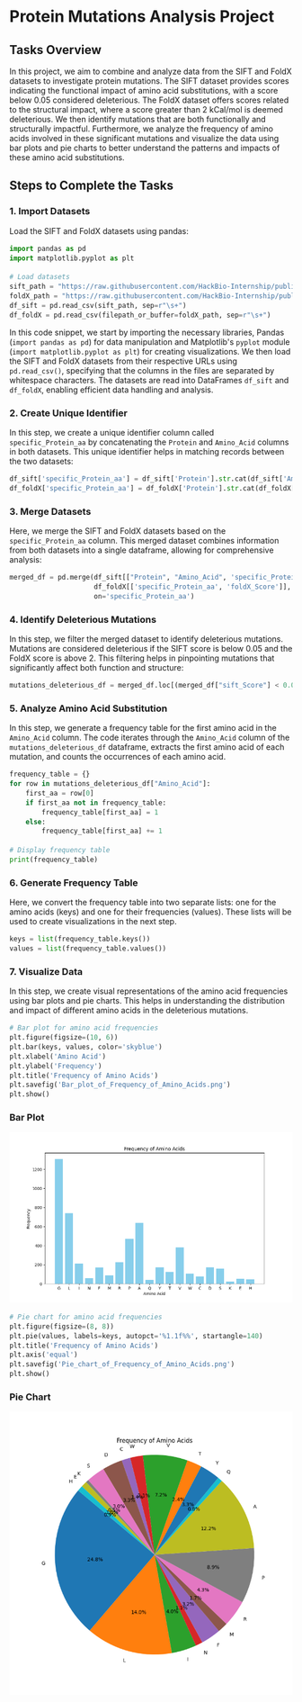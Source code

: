 # Protein Mutations Analysis Project

## Tasks Overview

In this project, we aim to combine and analyze data from the SIFT and FoldX datasets to investigate protein mutations. The SIFT dataset provides scores indicating the functional impact of amino acid substitutions, with a score below 0.05 considered deleterious. The FoldX dataset offers scores related to the structural impact, where a score greater than 2 kCal/mol is deemed deleterious.
We then identify mutations that are both functionally and structurally impactful. Furthermore, we analyze the frequency of amino acids involved in these significant mutations and visualize the data using bar plots and pie charts to better understand the patterns and impacts of these amino acid substitutions.

## Steps to Complete the Tasks

### 1. Import Datasets

Load the SIFT and FoldX datasets using pandas:

```python
import pandas as pd
import matplotlib.pyplot as plt

# Load datasets
sift_path = "https://raw.githubusercontent.com/HackBio-Internship/public_datasets/main/R/datasets/sift.tsv"
foldX_path = "https://raw.githubusercontent.com/HackBio-Internship/public_datasets/main/R/datasets/foldX.tsv"
df_sift = pd.read_csv(sift_path, sep=r"\s+")
df_foldX = pd.read_csv(filepath_or_buffer=foldX_path, sep=r"\s+")
```
In this code snippet, we start by importing the necessary libraries, Pandas (`import pandas as pd`) for data manipulation and Matplotlib's `pyplot` module (`import matplotlib.pyplot as plt`) for creating visualizations. We then load the SIFT and FoldX datasets from their respective URLs using `pd.read_csv()`, specifying that the columns in the files are separated by whitespace characters. The datasets are read into DataFrames `df_sift` and `df_foldX`, enabling efficient data handling and analysis.

### 2. Create Unique Identifier

In this step, we create a unique identifier column called  `specific_Protein_aa` by concatenating the `Protein` and  `Amino_Acid` columns in both datasets. This unique identifier helps in matching records between the two datasets:


```python
df_sift['specific_Protein_aa'] = df_sift['Protein'].str.cat(df_sift['Amino_Acid'], sep='_')
df_foldX['specific_Protein_aa'] = df_foldX['Protein'].str.cat(df_foldX['Amino_Acid'], sep='_')
```

### 3. Merge Datasets

Here, we merge the SIFT and FoldX datasets based on the `specific_Protein_aa` column. This merged dataset combines information from both datasets into a single dataframe, allowing for comprehensive analysis:
```python
merged_df = pd.merge(df_sift[["Protein", "Amino_Acid", 'specific_Protein_aa', 'sift_Score']],
                     df_foldX[['specific_Protein_aa', 'foldX_Score']],
                     on='specific_Protein_aa')
```

### 4. Identify Deleterious Mutations

In this step, we filter the merged dataset to identify deleterious mutations. Mutations are considered deleterious if the SIFT score is below 0.05 and the FoldX score is above 2. This filtering helps in pinpointing mutations that significantly affect both function and structure:

```python
mutations_deleterious_df = merged_df.loc[(merged_df["sift_Score"] < 0.05) & (merged_df["foldX_Score"] > 2)]
```

### 5. Analyze Amino Acid Substitution

In this step, we generate a frequency table for the first amino acid in the `Amino_Acid` column. The code iterates through the `Amino_Acid` column of the `mutations_deleterious_df` dataframe, extracts the first amino acid of each mutation, and counts the occurrences of each amino acid.

```python
frequency_table = {}
for row in mutations_deleterious_df["Amino_Acid"]:
    first_aa = row[0]
    if first_aa not in frequency_table:
        frequency_table[first_aa] = 1
    else:
        frequency_table[first_aa] += 1

# Display frequency table
print(frequency_table)
```

### 6. Generate Frequency Table

Here, we convert the frequency table into two separate lists: one for the amino acids (keys) and one for their frequencies (values). These lists will be used to create visualizations in the next step.

```python
keys = list(frequency_table.keys())
values = list(frequency_table.values())
```

### 7. Visualize Data

In this step, we create visual representations of the amino acid frequencies using bar plots and pie charts. This helps in understanding the distribution and impact of different amino acids in the deleterious mutations.

```python
# Bar plot for amino acid frequencies
plt.figure(figsize=(10, 6))
plt.bar(keys, values, color='skyblue')
plt.xlabel('Amino Acid')
plt.ylabel('Frequency')
plt.title('Frequency of Amino Acids')
plt.savefig('Bar_plot_of_Frequency_of_Amino_Acids.png')
plt.show()
```

### Bar Plot
![Bar Plot of Frequency of Amino Acids](figures/Bar%20plot%20of%20Frequency%20of%20Amino%20Acids.png)

```python
# Pie chart for amino acid frequencies
plt.figure(figsize=(8, 8))
plt.pie(values, labels=keys, autopct='%1.1f%%', startangle=140)
plt.title('Frequency of Amino Acids')
plt.axis('equal')
plt.savefig('Pie_chart_of_Frequency_of_Amino_Acids.png')
plt.show()
```

### Pie Chart
![Pie Chart of Frequency of Amino Acids](figures/Pie%20chart%20of%20Frequency%20of%20Amino%20Acids.png)



